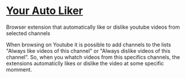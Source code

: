 # [Your Auto Liker](https://fbfdestro.github.io/YourLiker/)

Browser extension that automatically like or dislike youtube videos from selected channels

When browsing on Youtube it is possible to add channels to the lists "Always like videos of this channel" or "Always dislike videos of this channel". So, when you whatch videos from this specifics channels, the extensions automaticlly likes or dislike the video at some specific momment.
